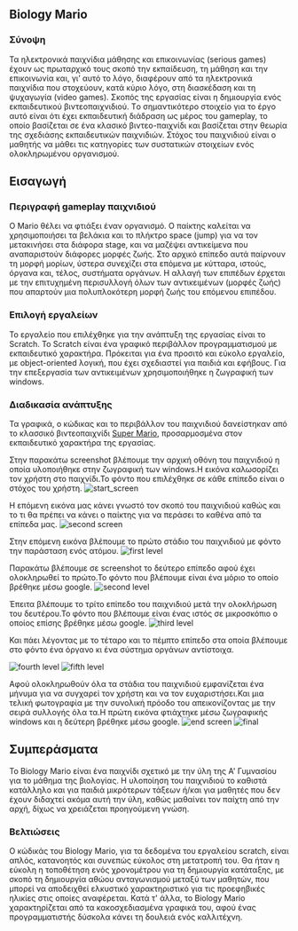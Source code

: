 ## Biology Mario
 
### Σύνοψη
 
Τα ηλεκτρονικά παιχνίδια μάθησης και επικοινωνίας (serious games) έχουν ως πρωταρχικό τους σκοπό την εκπαίδευση, τη μάθηση και την επικοινωνία και, γι’ αυτό το λόγο, διαφέρουν από τα ηλεκτρονικά παιχνίδια που στοχεύουν, κατά κύριο λόγο, στη διασκέδαση και τη ψυχαγωγία (video games). Σκοπός της εργασίας είναι η δημιουργία ενός εκπαιδευτικού βιντεοπαιχνιδιού. Tο σημαντικότερο στοιχείο για το έργο αυτό είναι ότι έχει εκπαιδευτική διάδραση ως μέρος του gameplay, το οποίο βασίζεται σε ένα κλασικό βιντεο-παιχνίδι και βασίζεται στην θεωρία της σχεδιάσης εκπαιδευτικών παιχνιδιών. Στόχος του παιχνιδιού είναι ο μαθητής να μάθει τις κατηγορίες των συστατικών στοιχείων ενός ολοκληρωμένου οργανισμού.
 
## Εισαγωγή
 
### Περιγραφή gameplay παιχνιδιού
 
Ο Mario θέλει να φτιάξει έναν οργανισμό. Ο παίκτης καλείται να χρησιμοποιήσει τα βελάκια και το πλήκτρο space (jump) για να τον μετακινήσει στα διάφορα stage, και να μαζέψει αντικείμενα που αναπαριστούν διάφορες μορφές ζωής. Στο αρχικό επίπεδο αυτά παίρνουν τη μορφή μορίων, ύστερα συνεχίζει στα επόμενα με κύτταρα, ιστούς, όργανα και, τέλος, συστήματα οργάνων. Η αλλαγή των επιπέδων έρχεται με την επιτυχημένη περισυλλογή όλων των αντικειμένων (μορφές ζωής) που απαρτούν μια πολυπλοκότερη μορφή ζωής του επόμενου επιπέδου.
 
### Επιλογή εργαλείων
 
Το εργαλείο που επιλέχθηκε για την ανάπτυξη της εργασίας είναι το Scratch. Το Scratch είναι ένα γραφικό περιβάλλον προγραμματισμού με εκπαιδευτικό χαρακτήρα. Πρόκειται για ένα προσιτό και εύκολο εργαλείο, με object-oriented λογική, που έχει σχεδιαστεί για παιδιά και εφήβους. Για την επεξεργασία των αντικειμένων χρησιμοποιήθηκε η ζωγραφική των windows.
 
### Διαδικασία ανάπτυξης
 
Τα γραφικά, ο κώδικας και το περιβάλλον του παιχνιδιού δανείστηκαν από το κλασσικό βιντεοπαιχνίδι [Super Mario](https://scratch.mit.edu/projects/49905542/), προσαρμοσμένα στον εκπαιδευτικό χαρακτήρα της εργασίας.
 
 Στην παρακάτω screenshot βλέπουμε την αρχική οθόνη του παιχνιδιού η οποία υλοποιήθηκε στην ζωγραφική των windows.Η εικόνα καλωσορίζει τον χρήστη στο παιχνίδι.Το φόντο που επιλέχθηκε σε κάθε επίπεδο είναι ο στόχος του χρήστη.
![start_screen](http://i.imgur.com/r3z66eP.png)

Η επόμενη εικόνα μας κάνει γνωστό τον σκοπό του παιχνιδιού καθώς και το τι θα πρέπει να κάνει ο παίκτης για να περάσει το καθένα από τα επίπεδα μας.
![second screen](http://i.imgur.com/MBNpjqY.png)

Στην επόμενη εικόνα βλέπουμε το πρώτο στάδιο του παιχνιδιού με φόντο την παράσταση ενός ατόμου.
![first level](http://i.imgur.com/imjK8c7)

Παρακάτω βλέπουμε σε screenshot το δεύτερο επίπεδο αφού έχει ολοκληρωθεί το πρώτο.Το φόντο που βλέπουμε είναι ένα μόριο το οποίο βρέθηκε μέσω google.
![second level](http://imgur.com/e0bupP2)

Έπειτα βλέπουμε το τρίτο επίπεδο του παιχνιδιού μετά την ολοκλήρωση του δευτέρου.Το φόντο που βλέπουμε είναι ένας ιστός σε μικροσκόπιο ο οποίος επίσης βρέθηκε μέσω google.
 ![third level](http://imgur.com/y529ZtP)
 
 Και πάει λέγοντας με το τέταρο και το πέμπτο επίπεδο στα οποία βλέπουμε στο φόντο ένα όργανο κι ένα σύστημα οργάνων αντίστοιχα.
 
 ![fourth level](http://imgur.com/a2Z8EHR)
 ![fifth level](http://imgur.com/RwR3q2R)
 
Αφού ολοκληρωθούν όλα τα στάδια του παιχνιδιού εμφανίζεται ένα μήνυμα για να συγχαρεί τον χρήστη και να τον ευχαριστήσει.Και μια τελική φωτογραφία με την συνολική πρόοδο του απεικονίζοντας με την σειρά συλλογής όλα τα.Η πρώτη εικόνα φτιάχτηκε μέσω ζωγραφικής windows και η δεύτερη βρέθηκε μέσω google.
 ![end screen](http://imgur.com/KU9wo44)
 ![final](http://imgur.com/eBaOmnq)

## Συμπεράσματα
 
Το Biology Mario είναι ένα παιχνίδι σχετικό με την ύλη της Α' Γυμνασίου για το μάθημα της βιολογίας. Η υλοποίηση του παιχνιδιού το καθιστά κατάλληλο και για παιδιά μικρότερων τάξεων ή/και για μαθητές που δεν έχουν διδαχτεί ακόμα αυτή την ύλη, καθώς μαθαίνει τον παίχτη από την αρχή, δίχως να χρειάζεται προηγούμενη γνώση.
 
### Βελτιώσεις
 
Ο κώδικάς του Biology Mario, για τα δεδομένα του εργαλείου scratch, είναι απλός, κατανοητός και συνεπώς εύκολος στη μετατροπή του. Θα ήταν η εύκολη η τοποθέτηση ενός χρονομέτρου για τη δημιουργία κατάταξης, με σκοπό τη δημιουργία αθώου ανταγωνισμού μεταξύ των μαθητών, που μπορεί να αποδειχθεί ελκυστικό χαρακτηριστικό για τις προεφηβικές ηλικίες στις οποίες αναφέρεται. Κατά τ' άλλα, το Biology Mario χαρακτηρίζεται από τα κακοσχεδιασμένα γραφικά του, αφού ένας προγραμματιστής δύσκολα κάνει τη δουλειά ενός καλλιτέχνη.
